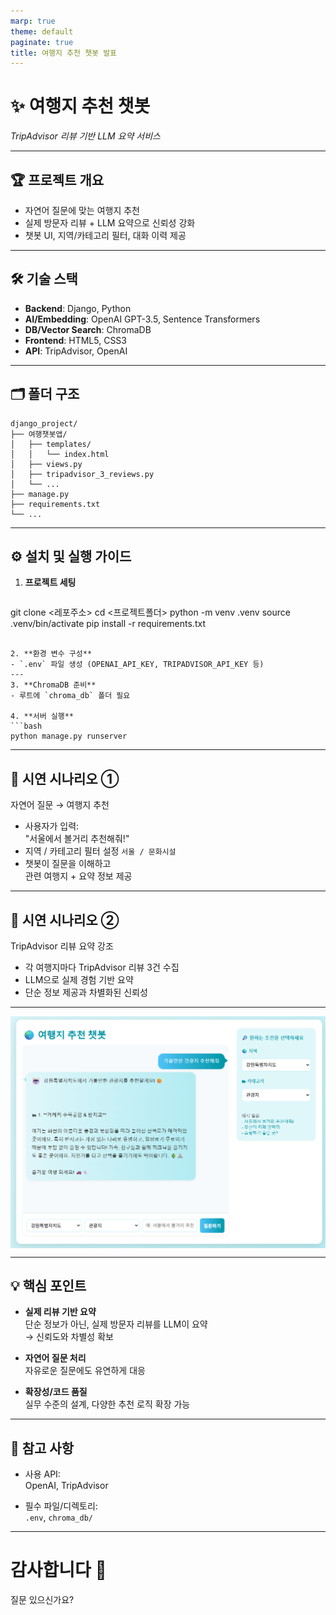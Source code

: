 ```yaml
---
marp: true
theme: default
paginate: true
title: 여행지 추천 챗봇 발표
---
```


# ✨ 여행지 추천 챗봇  
_TripAdvisor 리뷰 기반 LLM 요약 서비스_

---

## 🏆 프로젝트 개요

- 자연어 질문에 맞는 여행지 추천
- 실제 방문자 리뷰 + LLM 요약으로 신뢰성 강화
- 챗봇 UI, 지역/카테고리 필터, 대화 이력 제공

---

## 🛠️ 기술 스택

- **Backend**: Django, Python
- **AI/Embedding**: OpenAI GPT-3.5, Sentence Transformers
- **DB/Vector Search**: ChromaDB
- **Frontend**: HTML5, CSS3
- **API**: TripAdvisor, OpenAI

---

## 🗂️ 폴더 구조

```
django_project/
├── 여행챗봇앱/
│   ├── templates/
│   │   └── index.html
│   ├── views.py
│   ├── tripadvisor_3_reviews.py
│   └── ...
├── manage.py
├── requirements.txt
└── ...
```

---

## ⚙️ 설치 및 실행 가이드

1. **프로젝트 세팅**
   ```bash
git clone <레포주소>
cd <프로젝트폴더>
python -m venv .venv
source .venv/bin/activate
pip install -r requirements.txt
   ```

2. **환경 변수 구성**
   - `.env` 파일 생성 (OPENAI_API_KEY, TRIPADVISOR_API_KEY 등)
---
3. **ChromaDB 준비**
   - 루트에 `chroma_db` 폴더 필요

4. **서버 실행**
   ```bash
python manage.py runserver
   ```

---

## 🎤 시연 시나리오 ①  
자연어 질문 → 여행지 추천

- 사용자가 입력:  
  "서울에서 볼거리 추천해줘!"
- 지역 / 카테고리 필터 설정 
` 서울 / 문화시설 `
- 챗봇이 질문을 이해하고  
  관련 여행지 + 요약 정보 제공

---

## 🎤 시연 시나리오 ②  
TripAdvisor 리뷰 요약 강조

- 각 여행지마다 TripAdvisor 리뷰 3건 수집
- LLM으로 실제 경험 기반 요약
- 단순 정보 제공과 차별화된 신뢰성

---

<img src="chatbot_ui.png" alt="챗봇 시연 이미지" width="750" style="display:block; margin:0 auto;" />

---

## 💡 핵심 포인트

- **실제 리뷰 기반 요약**  
  단순 정보가 아닌, 실제 방문자 리뷰를 LLM이 요약  
  → 신뢰도와 차별성 확보

- **자연어 질문 처리**  
  자유로운 질문에도 유연하게 대응

- **확장성/코드 품질**  
  실무 수준의 설계, 다양한 추천 로직 확장 가능

---

## 📎 참고 사항

- 사용 API:  
  OpenAI, TripAdvisor

- 필수 파일/디렉토리:  
  `.env`, `chroma_db/`

---

# 감사합니다 🙌  
질문 있으신가요?
